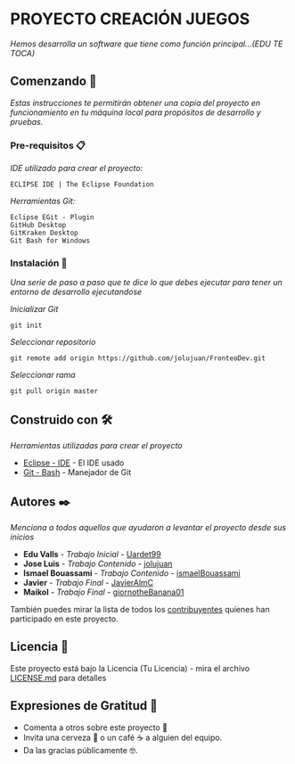 # PROYECTO CREACIÓN JUEGOS

_Hemos desarrolla un software que tiene como función principal...(EDU TE TOCA)_

## Comenzando 🚀

_Estas instrucciones te permitirán obtener una copia del proyecto en funcionamiento en tu máquina local para propósitos de desarrollo y pruebas._

### Pre-requisitos 📋

_IDE utilizado para crear el proyecto:_

```
ECLIPSE IDE | The Eclipse Foundation
```
_Herramientas Git:_

```
Eclipse EGit - Plugin
GitHub Desktop
GitKraken Desktop
Git Bash for Windows
```

### Instalación 🔧

_Una serie de paso a paso que te dice lo que debes ejecutar para tener un entorno de desarrollo ejecutandose_

_Inicializar Git_

```
git init
```

_Seleccionar repositorio_

```
git remote add origin https://github.com/jolujuan/FronteoDev.git
```
_Seleccionar rama_

```
git pull origin master
```

## Construido con 🛠️

_Herramientas utilizadas para crear el proyecto_

* [Eclipse - IDE](https://www.eclipse.org/ide/) - El IDE usado
* [Git - Bash](https://git-scm.com/downloads) - Manejador de Git

## Autores ✒️

_Menciona a todos aquellos que ayudaron a levantar el proyecto desde sus inicios_

* **Edu Valls** - *Trabajo Inicial* - [Uardet99](https://github.com/Uardet99)
* **Jose Luis** - *Trabajo Contenido* - [jolujuan](https://github.com/jolujuan)
* **Ismael Bouassami** - *Trabajo Contenido* - [ismaelBouassami](https://github.com/ismaelBouassami)
* **Javier** - *Trabajo Final* - [JavierAlmC](https://github.com/JavierAlmC)
* **Maikol** - *Trabajo Final* - [giornotheBanana01](https://github.com/giornotheBanana01)

También puedes mirar la lista de todos los [contribuyentes](https://github.com/jolujuan/FronteoDev/graphs/contributors) quíenes han participado en este proyecto. 

## Licencia 📄

Este proyecto está bajo la Licencia (Tu Licencia) - mira el archivo [LICENSE.md](LICENSE.md) para detalles

## Expresiones de Gratitud 🎁

* Comenta a otros sobre este proyecto 📢
* Invita una cerveza 🍺 o un café ☕ a alguien del equipo. 
* Da las gracias públicamente 🤓.

